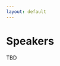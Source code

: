 ```yaml
---
layout: default
---
```


# Speakers

TBD 

<!--
<div class='orgWrapper'>
  <img src="assets/images/profile_Xuemei_Gu.png" alt="Xuemei Gu" width="150" />
<div class='bioWrapper'>
  **Title**: Suggesting New Research Directions via Large Knowledge Network and Machine Learning
<br/><br/>
[**Dr. Xuemei Gu**](https://mpl.mpg.de/research-at-mpl/independent-research-groups/krenn-research-group/team) is a Humboldt Postdoctoral Fellow at the **Max Planck Institute for the Science of Light**. She received her PhD in 2020 from Nanjing University, where she worked on computer science and quantum information. During 2017 to 2019, she conducted her PhD research in the group of Anton Zeilinger at IQOQI Vienna. From 2020 to 2022, she worked as a postdoctoral researcher at the University of Science and Technology of China, where she focused on the understanding of quantum foundation and implemented related experiments. Her research interests include quantum foundation, quantum networks, artificial intelligence, machine learning, and graph theory. Currently, she is exploring how AI can make new conceptual advances in physics and other scientific domains. 
</div>
</div>
<br/>
<br/>

<div class='orgWrapper'>
  <img src="assets/images/profile_Sarah_Bratt.jpg" alt="Sarah Bratt" width="150" />
<div class='bioWrapper'>
  **Title**: Detecting Invisible Labor in Data-Intensive Scientific Communities
<br/><br/>
[**Dr. Sarah Bratt, PhD**](https://www.sarahbratt.com/) is an Assistant Professor at the **University of Arizona School of Information (iSchool)**. She holds a B.S. in Philosophy from Ithaca College and M.S. in Library and Information Science with a Data Science certificate from Syracuse University. Her research lies at the intersection of scholarly communication, research data management, and science of science. The overarching goal of her research is to understand and design for long-term research data sustainability and actionable science policy. Her research has been published in Quantitative Science Studies (QSS), Journal of Informetrics, and Scientometrics. She was a Research Fellow at the Laboratory of Innovation Science at Harvard (LISH), a Teaching Fellow at the iSchool Inclusion Institute (i3), and has received several awards including the PhD prize in Information Science & Technology from Syracuse University and honorable mention as a 2022 Better Scientific Software (BSSw) Fellow.   
</div>
</div>
<br/>
<br/>

<div class='orgWrapper'>
  <img src="assets/images/profile_Michael_Kopp.jpg" alt="Michael Kopp" width="150" />
<div class='bioWrapper'>
  **Title**: TBD
<br/><br/>
[**Dr. Michael Kopp**](https://www.iarai.ac.at/people/michaelkopp/)
</div>
</div>
<br/>
<br/>
-->
